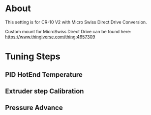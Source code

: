 
# About

This setting is for CR-10 V2 with Micro Swiss Direct Drive Conversion. 

Custom mount for MicroSwiss Direct Drive can be found here: https://www.thingiverse.com/thing:4657309

# Tuning Steps


## PID HotEnd Temperature

## Extruder step Calibration

## Pressure Advance


